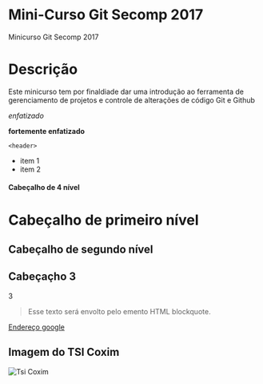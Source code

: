 # Mini-Curso Git Secomp 2017
Minicurso Git Secomp 2017

# Descrição

Este minicurso tem por finaldiade dar uma introdução ao ferramenta
de gerenciamento de projetos e controle de alterações de código
Git e Github

*enfatizado*

**fortemente enfatizado**

`<header>`

* item 1
* item 2

#### Cabeçalho de 4 nível

Cabeçalho de primeiro nível
=========================

Cabeçalho de segundo nível
-------------------------

Cabeçaçho 3
--------------------------
3

> Esse texto será envolto pelo emento HTML blockquote.

[Endereço google](www.google.com "Site google")

Imagem do TSI Coxim
-----------------------
![Tsi Coxim](http://www.gss.eti.br/sitetsi/wp-content/uploads/2015/07/screenshot.png "TSI Coxim")
